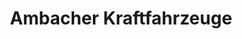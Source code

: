 ---
title: "Ambacher Kraftfahrzeuge"
url: /wernau-neckar/ambacher-kraftfahrzeuge/
shop: Autohaus
---